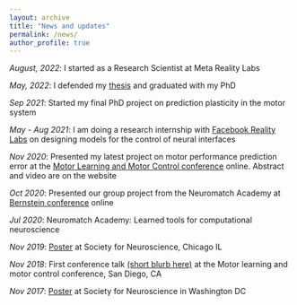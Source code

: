 ```yaml
---
layout: archive
title: "News and updates"
permalink: /news/
author_profile: true
---
```


*August, 2022*: I started as a Research Scientist at Meta Reality Labs

*May, 2022*: I defended my [thesis](https://www.proquest.com/openview/219f3bf5aba022e5538ab10f16f523b6/1?pq-origsite=gscholar&cbl=18750&diss=y) and graduated with my PhD

*Sep 2021*: Started my final PhD project on prediction plasticity in the motor system

*May - Aug 2021*: I am doing a research internship with [Facebook Reality Labs](https://tech.fb.com/ai/) on designing models for the control of neural interfaces

*Nov 2020*: Presented my latest project on motor performance prediction error at the [Motor Learning and Motor Control conference](http://www.motor-conference.org/openconf.php) online. Abstract and video are on the website

*Oct 2020*: Presented our group project from the Neuromatch Academy at [Bernstein conference](https://abstracts.g-node.org/conference/BC20/abstracts#/uuid/1d3934b8-fba1-4a3d-a694-83628bb6ab86) online

*Jul 2020*: Neuromatch Academy: Learned tools for computational neuroscience

*Nov 2019*: [Poster](https://drive.google.com/file/d/1tYGr6g5CumVwGPBikJXpE8A0yhPkW8VA/view?usp=sharing) at Society for Neuroscience, Chicago IL

*Nov 2018*: First conference talk [(short blurb here)](https://groups.seas.harvard.edu/motorlab/Reprints/TR_mlmc2018.pdf) at the Motor learning and motor control conference, San Diego, CA

*Nov 2017*: [Poster](https://drive.google.com/file/d/1hLfDXBcUYpkoQHkV7D3M98Ywofx1BxSs/view?usp=sharing) at Society for Neuroscience in Washington DC

